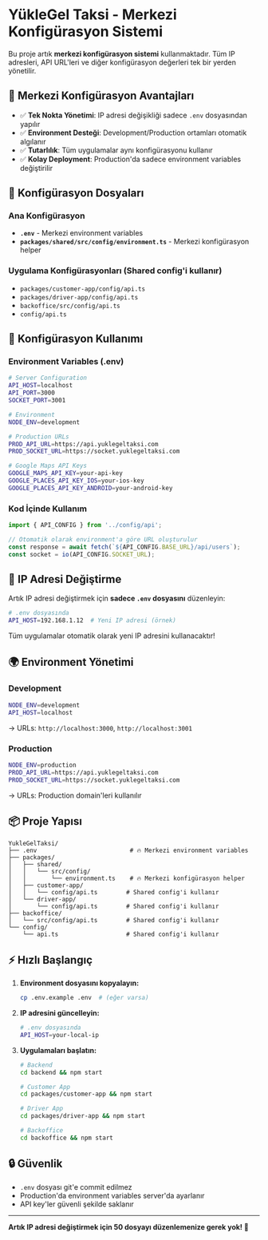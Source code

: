 # YükleGel Taksi - Merkezi Konfigürasyon Sistemi

Bu proje artık **merkezi konfigürasyon sistemi** kullanmaktadır. Tüm IP adresleri, API URL'leri ve diğer konfigürasyon değerleri tek bir yerden yönetilir.

## 🎯 Merkezi Konfigürasyon Avantajları

- ✅ **Tek Nokta Yönetimi**: IP adresi değişikliği sadece `.env` dosyasından yapılır
- ✅ **Environment Desteği**: Development/Production ortamları otomatik algılanır  
- ✅ **Tutarlılık**: Tüm uygulamalar aynı konfigürasyonu kullanır
- ✅ **Kolay Deployment**: Production'da sadece environment variables değiştirilir

## 📁 Konfigürasyon Dosyaları

### Ana Konfigürasyon
- **`.env`** - Merkezi environment variables
- **`packages/shared/src/config/environment.ts`** - Merkezi konfigürasyon helper

### Uygulama Konfigürasyonları (Shared config'i kullanır)
- `packages/customer-app/config/api.ts`
- `packages/driver-app/config/api.ts` 
- `backoffice/src/config/api.ts`
- `config/api.ts`

## 🔧 Konfigürasyon Kullanımı

### Environment Variables (.env)
```bash
# Server Configuration
API_HOST=localhost
API_PORT=3000
SOCKET_PORT=3001

# Environment
NODE_ENV=development

# Production URLs
PROD_API_URL=https://api.yuklegeltaksi.com
PROD_SOCKET_URL=https://socket.yuklegeltaksi.com

# Google Maps API Keys
GOOGLE_MAPS_API_KEY=your-api-key
GOOGLE_PLACES_API_KEY_IOS=your-ios-key
GOOGLE_PLACES_API_KEY_ANDROID=your-android-key
```

### Kod İçinde Kullanım
```typescript
import { API_CONFIG } from '../config/api';

// Otomatik olarak environment'a göre URL oluşturulur
const response = await fetch(`${API_CONFIG.BASE_URL}/api/users`);
const socket = io(API_CONFIG.SOCKET_URL);
```

## 🚀 IP Adresi Değiştirme

Artık IP adresi değiştirmek için **sadece `.env` dosyasını** düzenleyin:

```bash
# .env dosyasında
API_HOST=192.168.1.12  # Yeni IP adresi (örnek)
```

Tüm uygulamalar otomatik olarak yeni IP adresini kullanacaktır!

## 🌍 Environment Yönetimi

### Development
```bash
NODE_ENV=development
API_HOST=localhost
```
→ URLs: `http://localhost:3000`, `http://localhost:3001`

### Production  
```bash
NODE_ENV=production
PROD_API_URL=https://api.yuklegeltaksi.com
PROD_SOCKET_URL=https://socket.yuklegeltaksi.com
```
→ URLs: Production domain'leri kullanılır

## 📦 Proje Yapısı

```
YukleGelTaksi/
├── .env                          # 🔥 Merkezi environment variables
├── packages/
│   ├── shared/
│   │   └── src/config/
│   │       └── environment.ts    # 🔥 Merkezi konfigürasyon helper
│   ├── customer-app/
│   │   └── config/api.ts        # Shared config'i kullanır
│   └── driver-app/
│       └── config/api.ts        # Shared config'i kullanır
├── backoffice/
│   └── src/config/api.ts        # Shared config'i kullanır
└── config/
    └── api.ts                   # Shared config'i kullanır
```

## ⚡ Hızlı Başlangıç

1. **Environment dosyasını kopyalayın:**
   ```bash
   cp .env.example .env  # (eğer varsa)
   ```

2. **IP adresini güncelleyin:**
   ```bash
   # .env dosyasında
   API_HOST=your-local-ip
   ```

3. **Uygulamaları başlatın:**
   ```bash
   # Backend
   cd backend && npm start
   
   # Customer App  
   cd packages/customer-app && npm start
   
   # Driver App
   cd packages/driver-app && npm start
   
   # Backoffice
   cd backoffice && npm start
   ```

## 🔒 Güvenlik

- `.env` dosyası git'e commit edilmez
- Production'da environment variables server'da ayarlanır
- API key'ler güvenli şekilde saklanır

---

**Artık IP adresi değiştirmek için 50 dosyayı düzenlemenize gerek yok! 🎉**